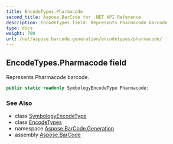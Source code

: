 ```yaml
---
title: EncodeTypes.Pharmacode
second_title: Aspose.BarCode for .NET API Reference
description: EncodeTypes field. Represents Pharmacode barcode
type: docs
weight: 700
url: /net/aspose.barcode.generation/encodetypes/pharmacode/
---
```

## EncodeTypes.Pharmacode field

Represents Pharmacode barcode.

```csharp
public static readonly SymbologyEncodeType Pharmacode;
```

### See Also

* class [SymbologyEncodeType](../../symbologyencodetype/)
* class [EncodeTypes](../)
* namespace [Aspose.BarCode.Generation](../../../aspose.barcode.generation/)
* assembly [Aspose.BarCode](../../../)


